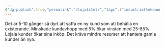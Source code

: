 ```yaml
---
{"dg-publish":true,"permalink":"/lojalitet/","tags":["industriellekonomi"]}
---
```



Det är 5-10 gånger så dyrt att saffa en ny kund som att behålla en existerande. Minskade kundavhopp med 5% ökar vinsten med 25-85%. Lojala kunder ökar sina inköp. Det krävs mindre resurser att hantera gamla kunder än nya.